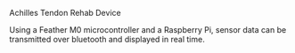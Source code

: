 Achilles Tendon Rehab Device

Using a Feather M0 microcontroller and a Raspberry Pi, sensor data can be transmitted over bluetooth and displayed in real time.

